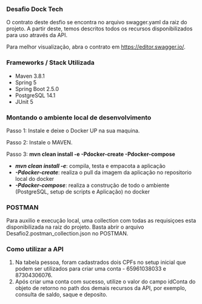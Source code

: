 ### Desafio Dock Tech

O contrato deste desfio se encontra no arquivo swagger.yaml da raiz do projeto. A partir deste, temos
descritos todos os recursos disponibilizados para uso através da API.

Para melhor visualização, abra o contrato em <https://editor.swagger.io/>.

### Frameworks / Stack Utilizada

* Maven 3.8.1
* Spring 5
* Spring Boot 2.5.0
* PostgreSQL 14.1
* JUnit 5 

### Montando o ambiente local de desenvolvimento

Passo 1:
Instale e deixe o Docker UP na sua maquina.

Passo 2:
Instale o MAVEN.

Passo 3: 
<b>mvn clean install -e -Pdocker-create -Pdocker-compose</b>

* <i><b>mvn clean install -e</b></i>: compila, testa e empacota a aplicação
* <i><b>-Pdocker-create</b></i>: realiza o pull da imagem da aplicação no repositorio local do docker
* <i><b>-Pdocker-compose</b></i>: realiza a construção de todo o ambiente (PostgreSQL, setup de scripts e Aplicação) no docker

### POSTMAN

Para auxilio e execução local, uma collection com todas as requisiçoes esta disponibilizada na raiz do projeto. Basta abrir o 
arquivo Desafio2.postman_collection.json no POSTMAN.

### Como utilizar a API

1. Na tabela pessoa, foram cadastrados dois CPFs no setup inicial que podem ser utilizados para criar uma conta - 65961038033 e 87304306076.
2. Após criar uma conta com sucesso, utilize o valor do campo idConta do objeto de retorno no path dos demais recursos da API, por exemplo, consulta de saldo, saque e deposito.